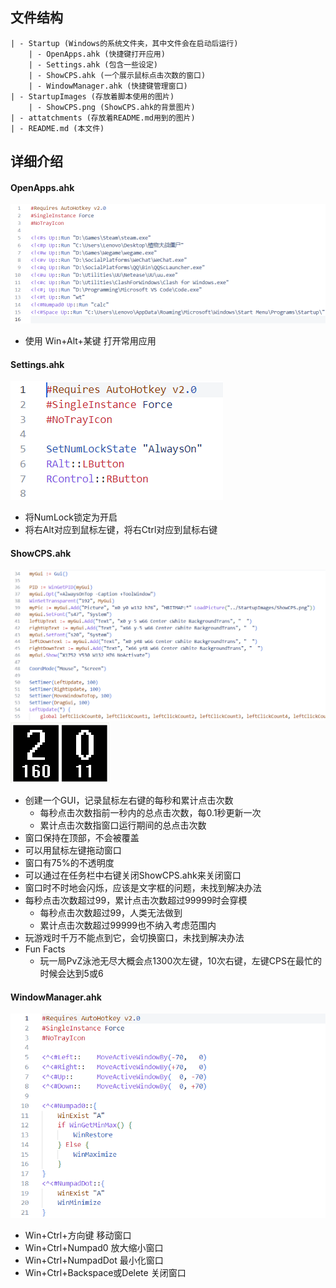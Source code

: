 ## 文件结构
    | - Startup (Windows的系统文件夹，其中文件会在启动后运行)
        | - OpenApps.ahk (快捷键打开应用)
        | - Settings.ahk (包含一些设定)
        | - ShowCPS.ahk (一个展示鼠标点击次数的窗口)
        | - WindowManager.ahk (快捷键管理窗口)
    | - StartupImages (存放着脚本使用的图片)
        | - ShowCPS.png (ShowCPS.ahk的背景图片)
    | - attatchments (存放着README.md用到的图片)
    | - README.md (本文件)


## 详细介绍

#### OpenApps.ahk
![Pasted image 20230110103248.png](attatchments/Pasted%20image%2020230110103248.png)
* 使用 Win+Alt+某键 打开常用应用

#### Settings.ahk
![Pasted image 20230110103555.png](attatchments/Pasted%20image%2020230110103555.png)
* 将NumLock锁定为开启
* 将右Alt对应到鼠标左键，将右Ctrl对应到鼠标右键

#### ShowCPS.ahk
![Pasted image 20230110103822.png](attatchments/Pasted%20image%2020230110103822.png)
![Pasted image 20230110103933.png](attatchments/Pasted%20image%2020230110103933.png)
* 创建一个GUI，记录鼠标左右键的每秒和累计点击次数 
	* 每秒点击次数指前一秒内的总点击次数，每0.1秒更新一次
	* 累计点击次数指窗口运行期间的总点击次数
* 窗口保持在顶部，不会被覆盖
* 可以用鼠标左键拖动窗口
* 窗口有75%的不透明度
* 可以通过在任务栏中右键关闭ShowCPS.ahk来关闭窗口
* 窗口时不时地会闪烁，应该是文字框的问题，未找到解决办法
* 每秒点击次数超过99，累计点击次数超过99999时会穿模
	* 每秒点击次数超过99，人类无法做到
	* 累计点击次数超过99999也不纳入考虑范围内
* 玩游戏时千万不能点到它，会切换窗口，未找到解决办法
* Fun Facts
	* 玩一局PvZ泳池无尽大概会点1300次左键，10次右键，左键CPS在最忙的时候会达到5或6

#### WindowManager.ahk
![Pasted image 20230110105214.png](attatchments/Pasted%20image%2020230110105214.png)
* Win+Ctrl+方向键 移动窗口
* Win+Ctrl+Numpad0 放大缩小窗口
* Win+Ctrl+NumpadDot 最小化窗口
* Win+Ctrl+Backspace或Delete 关闭窗口
